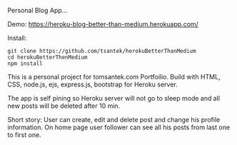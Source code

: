Personal Blog App... 

Demo: https://heroku-blog-better-than-medium.herokuapp.com/


Install: 

```
git clone https://github.com/tsantek/herokuBetterThanMedium
cd herokuBetterThenMedium
npm install
```



This is a personal project for tomsantek.com Portfoilio. Build with HTML, CSS, node.js, ejs, express.js, bootstrap for Heroku server. 

The app is self pining so Heroku server will not go to sleep mode and all new posts will be deleted after 10 min. 

Short story:
User can create, edit and delete post and change his profile information.
On home page user follower can see all his posts from last one to first one.